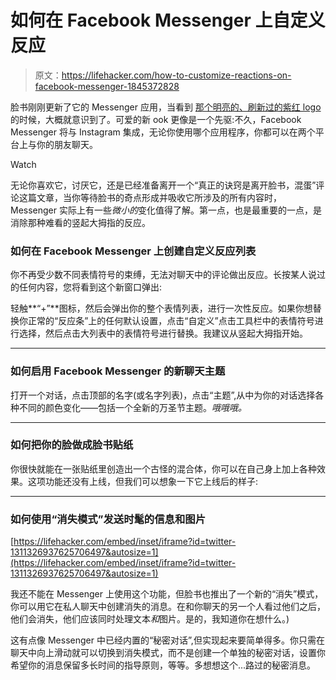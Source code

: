 # 如何在 Facebook Messenger 上自定义反应

> 原文：<https://lifehacker.com/how-to-customize-reactions-on-facebook-messenger-1845372828>

脸书刚刚更新了它的 Messenger 应用，当看到 [那个明亮的、刷新过的紫红 logo](https://www.engadget.com/facebook-messenger-app-redesign-140445037.html) 的时候，大概就意识到了。可爱的新 ook 更像是一个先驱:不久，Facebook Messenger 将与 Instagram 集成，无论你使用哪个应用程序，你都可以在两个平台上与你的朋友聊天。

Watch

无论你喜欢它，讨厌它，还是已经准备离开一个“真正的诀窍是离开脸书，混蛋”评论这篇文章，当你等待脸书的奇点形成并吸收它所涉及的所有内容时，Messenger 实际上有一些*微小的*变化值得了解。第一点，也是最重要的一点，是消除那种难看的竖起大拇指的反应。

### 如何在 Facebook Messenger 上创建自定义反应列表

你不再受少数不同表情符号的束缚，无法对聊天中的评论做出反应。长按某人说过的任何内容，您将看到这个新窗口弹出:

轻触**“+”**图标，然后会弹出你的整个表情列表，进行一次性反应。如果你想替换你正常的“反应条”上的任何默认设置，点击“自定义”点击工具栏中的表情符号进行选择，然后点击大列表中的表情符号进行替换。我建议从竖起大拇指开始。

* * *

### **如何启用 Facebook Messenger 的新聊天主题**

打开一个对话，点击顶部的名字(或名字列表)，点击“主题”,从中为你的对话选择各种不同的颜色变化——包括一个全新的万圣节主题。*哦哦哦。*

* * *

### 如何把你的脸做成脸书贴纸

你很快就能在一张贴纸里创造出一个古怪的混合体，你可以在自己身上加上各种效果。这项功能还没有上线，但我们可以想象一下它上线后的样子:

* * *

### 如何使用“消失模式”发送时髦的信息和图片

 [https://lifehacker.com/embed/inset/iframe?id=twitter-1311326937625706497&autosize=1](https://lifehacker.com/embed/inset/iframe?id=twitter-1311326937625706497&autosize=1) 

我还不能在 Messenger 上使用这个功能，但脸书也推出了一个新的“消失”模式，你可以用它在私人聊天中创建消失的消息。在和你聊天的另一个人看过他们之后，他们会消失，他们应该同时处理文本*和*图片。是的，我知道你在想什么。)

这有点像 Messenger 中已经内置的“秘密对话”,但实现起来要简单得多。你只需在聊天中向上滑动就可以切换到消失模式，而不是创建一个单独的秘密对话，设置你希望你的消息保留多长时间的指导原则，等等。多想想这个...路过的秘密消息。